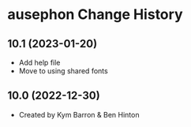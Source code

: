 ausephon Change History
====================

10.1 (2023-01-20)
----------------
* Add help file
* Move to using shared fonts

10.0 (2022-12-30)
----------------
* Created by Kym Barron & Ben Hinton
